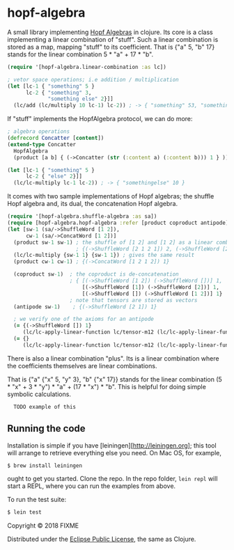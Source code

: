 # hopf-algebra

A small library implementing [Hopf Algebras](https://en.wikipedia.org/wiki/Hopf_algebra) in clojure.
Its core is a class implementing a linear combination of "stuff".
Such a linear combination is stored as a map, mapping "stuff" to its coefficient.
That is {"a" 5, "b" 17} stands for the linear combination 5 * "a" + 17 * "b".

```clojure
(require '[hopf-algebra.linear-combination :as lc])

; vetor space operations; i.e addition / multiplication
(let [lc-1 { "something" 5 }
      lc-2 { "something" 3,
             "something else" 2}]]
  (lc/add (lc/multiply 10 lc-1) lc-2)) ; -> { "something" 53, "something else" 2}))
```

If "stuff" implements the HopfAlgebra protocol, we can do more:

```clojure
; algebra operations
(defrecord Concatter [content])
(extend-type Concatter
  HopfAlgebra
  (product [a b] { (->Concatter (str (:content a) (:content b))) 1 } ))

(let [lc-1 { "something" 5 }
      lc-2 { "else" 2}]]
  (lc/lc-multiply lc-1 lc-2)) ; -> { "somethingelse" 10 }
```

It comes with two sample implementations of Hopf algebras;
the shuffle Hopf algebra and, its dual, the concatenation Hopf algebra.

```clojure
(require '[hopf-algebra.shuffle-algebra :as sa])
(require [hopf-algebra.hopf-algebra :refer [product coproduct antipode]]
(let [sw-1 (sa/->ShuffleWord [1 2]),
      cw-1 (sa/->ConcatWord [1 2])]
  (product sw-1 sw-1) ; the shuffle of [1 2] and [1 2] as a linear combination:
                      ; {(->ShuffleWord [2 1 2 1]) 2, (->ShuffleWord [2 2 1 1]) 4}
  (lc/lc-multiply {sw-1 1} {sw-1 1}) ; gives the same result
  (product cw-1 cw-1) ; {(->ConcatWord [1 2 1 2]) 1}

  (coproduct sw-1)  ; the coproduct is de-concatenation
                    ; { [(->ShuffleWord [1 2]) (->ShuffleWord [])] 1,
                        [(->ShuffleWord [1]) (->ShuffleWord [2])] 1,
                        [(->ShuffleWord []) (->ShuffleWord [1 2])] 1}
                    ; note that tensors are stored as vectors
  (antipode sw-1)    ; {(->ShuffleWord [2 1]) 1}

  ; we verify one of the axioms for an antipode
  (= {(->ShuffleWord []) 1}
     (lc/lc-apply-linear-function lc/tensor-m12 (lc/lc-apply-linear-function lc/tensor-antipode-otimes-id (coproduct (->ShuffleWord [])))))
  (= {}
     (lc/lc-apply-linear-function lc/tensor-m12 (lc/lc-apply-linear-function lc/tensor-antipode-otimes-id (coproduct sw-1)))))
```


There is also a linear combination "plus".
Its is a linear combination where the coefficients themselves are linear combinations.

That is {"a" {"x" 5, "y" 3}, "b" {"x" 17}} stands for the linear combination
(5 * "x" + 3 * "y") * "a" + (17 * "x") * "b".
This is helpful for doing simple symbolic calculations.

```clojure
  TODO example of this
```


## Running the code

Installation is simple if you have [leiningen][http://leiningen.org]; this tool will arrange
to retrieve everything else you need. On Mac OS, for example,

~~~ sh
$ brew install leiningen
~~~

ought to get you started. Clone the repo. In the repo folder, `lein repl` will start a REPL,
where you can run the examples from above.

To run the test suite:

~~~ sh
$ lein test
~~~

Copyright © 2018 FIXME

Distributed under the [Eclipse Public License](https://opensource.org/licenses/eclipse-1.0.php), the same as Clojure.
